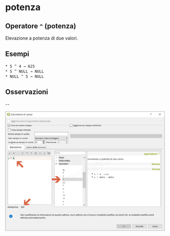 # potenza

## Operatore `^` \(potenza\)

Elevazione a potenza di due valori.

## Esempi

```text
* 5 ^ 4 → 625
* 5 ^ NULL → NULL
* NULL ^ 5 → NULL
```

## Osservazioni

--

![](../../../.gitbook/assets/potenza1%20%281%29.png)

